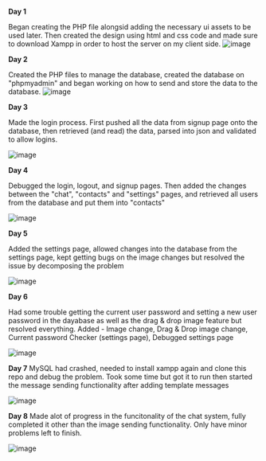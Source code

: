 **Day 1**

Began creating the PHP file alongsid adding the necessary ui assets to be used later. Then created the design using html and css code and made sure to download Xampp in order to host the server on my client side.
![image](https://github.com/user-attachments/assets/7619e1c2-48cf-4885-baf4-63c627ec735b)

**Day 2**

Created the PHP files to manage the database, created the database on "phpmyadmin" and began working on how to send and store the data to the database.
![image](https://github.com/user-attachments/assets/481d4b68-3ff6-4900-9d76-ea0b717c3656)

**Day 3**

Made the login process. First pushed all the data from signup page onto the database, then retrieved (and read) the data, parsed into json and validated to allow logins.

![image](https://github.com/user-attachments/assets/b7da6d36-3704-4117-b9c0-d582d2fc4159)

**Day 4**

Debugged the login, logout, and signup pages. Then added the changes between the "chat", "contacts" and "settings" pages, and retrieved all users from the database and put them into "contacts"

![image](https://github.com/user-attachments/assets/5d17e1dd-325c-4859-8eee-4ebd45893aee)

**Day 5**

Added the settings page, allowed changes into the database from the settings page, kept getting bugs on the image changes but resolved the issue by decomposing the problem

![image](https://github.com/user-attachments/assets/17eb4404-1a2e-4140-960a-4075316859f3)

**Day 6**

Had some trouble getting the current user password and setting a new user password in the dayabase as well as the drag & drop image feature but resolved everything. Added - Image change, Drag & Drop image change, Current password Checker (settings page), Debugged settings page

![image](https://github.com/user-attachments/assets/61369747-bbe5-40d5-b700-6e95617b4059)

**Day 7**
MySQL had crashed, needed to install xampp again and clone this repo and debug the problem. Took some time but got it to run then started the message sending functionality after adding template messages

![image](https://github.com/user-attachments/assets/2efab3e8-c504-414e-bdd9-544360276ce8)

**Day 8**
Made alot of progress in the funcitonality of the chat system, fully completed it other than the image sending functionality. Only have minor problems left to finish.

![image](https://github.com/user-attachments/assets/02ae3be5-766c-4f7f-a59a-642a8f39191d)
